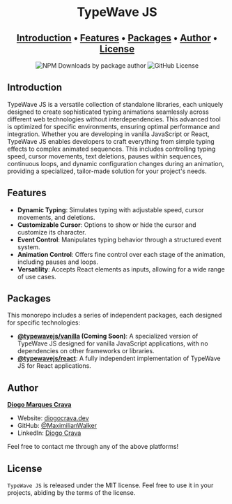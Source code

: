 
<h1 align="center">
  TypeWave JS
</h1>

<h2 align="center">
  <a href="#introduction">Introduction</a> •
  <a href="#features">Features</a> •
  <a href="#packages">Packages</a> •
  <a href="#author">Author</a> •
  <a href="#license">License</a>
</h2>

<p align="center">
  <img alt="NPM Downloads by package author" src="https://img.shields.io/npm-stat/dm/%40typewavejs?style=for-the-badge">
  <img alt="GitHub License" src="https://img.shields.io/github/license/MaximilianWalker/TypeWaveJS?style=for-the-badge">
</p>

## Introduction

TypeWave JS is a versatile collection of standalone libraries, each uniquely designed to create sophisticated typing animations seamlessly across different web technologies without interdependencies. This advanced tool is optimized for specific environments, ensuring optimal performance and integration. Whether you are developing in vanilla JavaScript or React, TypeWave JS enables developers to craft everything from simple typing effects to complex animated sequences. This includes controlling typing speed, cursor movements, text deletions, pauses within sequences, continuous loops, and dynamic configuration changes during an animation, providing a specialized, tailor-made solution for your project's needs.


## Features

- **Dynamic Typing**: Simulates typing with adjustable speed, cursor movements, and deletions.
- **Customizable Cursor**: Options to show or hide the cursor and customize its character.
- **Event Control**: Manipulates typing behavior through a structured event system.
- **Animation Control**: Offers fine control over each stage of the animation, including pauses and loops.
- **Versatility**: Accepts React elements as inputs, allowing for a wide range of use cases.

## Packages

This monorepo includes a series of independent packages, each designed for specific technologies:

- **[@typewavejs/vanilla](/packages/vanilla) (Coming Soon)**: A specialized version of TypeWave JS designed for vanilla JavaScript applications, with no dependencies on other frameworks or libraries.
- **[@typewavejs/react](/packages/react)**: A fully independent implementation of TypeWave JS for React applications.

## Author
**[Diogo Marques Crava](https://diogocrava.dev)**

- Website: [diogocrava.dev](https://diogocrava.dev)
- GitHub: [@MaximilianWalker](https://github.com/MaximilianWalker)
- LinkedIn: [Diogo Crava](https://www.linkedin.com/in/diogo-crava/)

Feel free to contact me through any of the above platforms!

## License

`TypeWave JS` is released under the MIT license. Feel free to use it in your projects, abiding by the terms of the license.
